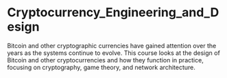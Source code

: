 # Cryptocurrency_Engineering_and_Design
Bitcoin and other cryptographic currencies have gained attention over the years as the systems continue to evolve. This course looks at the design of Bitcoin and other cryptocurrencies and how they function in practice, focusing on cryptography, game theory, and network architecture.
